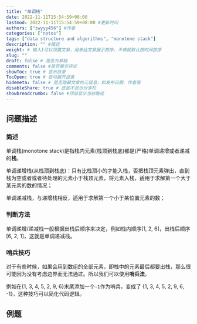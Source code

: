 ```yaml
---
title: "单调栈"
date: 2022-11-11T15:54:59+08:00
lastmod: 2022-11-11T15:54:59+08:00 #更新时间
authors: ["zwyyy456"] #作者
categories: ["notes"]
tags: ["data structure and algorithms", "monotone stack"]
description: "" #描述
weight: # 输入1可以顶置文章，用来给文章展示排序，不填就默认按时间排序
slug: ""
draft: false # 是否为草稿
comments: false #是否展示评论
showToc: true # 显示目录
TocOpen: true # 自动展开目录
hidemeta: false # 是否隐藏文章的元信息，如发布日期、作者等
disableShare: true # 底部不显示分享栏
showbreadcrumbs: false #顶部显示当前路径
---
```

## 问题描述
### 简述
单调栈(monotone stack)是指栈内元素(栈顶到栈底)都是(严格)单调递增或者递减的**栈**。

单调递增栈(从栈顶到栈底)：只有比栈顶小的才能入栈，否把栈顶元素弹出，直到栈为空或者或者待处理的元素小于栈顶元素，将元素入栈，适用于求解第一个大于某元素的数的情况；

单调递减栈，与递增栈相反，适用于求解第一个小于某位置元素的数；

### 判断方法
单调递增/递减栈一般根据出栈后顺序来决定，例如栈内顺序[1, 2, 6]，出栈后顺序[6, 2, 1]，这就是单调递减栈。

### 哨兵技巧
对于有些时候，如果会用到数组的全部元素，即栈中的元素最后都要出栈，那么很可能因为没有考虑边界而无法通过。所以我们可以使用**哨兵法**。

例如在{1, 3, 4, 5, 2, 9, 6}末尾添加一个`-1`作为哨兵，变成了 {1, 3, 4, 5, 2, 9, 6, -1}，这种技巧可以简化代码逻辑。

## 例题

